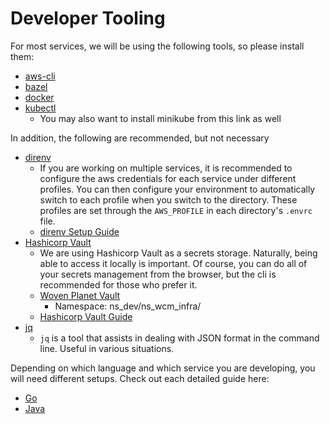 # Developer Tooling

For most services, we will be using the following tools, so please install them:
* [aws-cli](https://docs.aws.amazon.com/cli/latest/userguide/install-cliv2.html)
* [bazel](https://docs.bazel.build/versions/main/install.html)
* [docker](https://docs.docker.com/get-docker/)
* [kubectl](https://kubernetes.io/docs/tasks/tools/)
    * You may also want to install minikube from this link as well

In addition, the following are recommended, but not necessary

* [direnv](https://direnv.net/docs/installation.html)
    * If you are working on multiple services, it is recommended to configure the aws credentials for each service
      under different profiles. You can then configure your environment to automatically switch to each profile when
      you switch to the directory. These profiles are set through the `AWS_PROFILE` in each directory's `.envrc` file.
    * [direnv Setup Guide](./direnv.md)
* [Hashicorp Vault](https://learn.hashicorp.com/tutorials/vault/getting-started-install)
    * We are using Hashicorp Vault as a secrets storage. Naturally, being able to access it locally is important.
      Of course, you can do all of your secrets management from the browser, but the cli is recommended for those
      who prefer it.
    * [Woven Planet Vault](https://dev.vault.w3n.io:8200/ui/vault/auth?with=oidc)
        * Namespace: ns_dev/ns_wcm_infra/
    * [Hashicorp Vault Guide](https://github.tri-ad.tech/information-security/vault-tools/tree/main/guides)
* [jq](https://stedolan.github.io/jq/download/)
    * `jq` is a tool that assists in dealing with JSON format in the command line. Useful in various situations.
    
Depending on which language and which service you are developing, you will need different setups.
Check out each detailed guide here:

* [Go](/docs/development/go/README.md)
* [Java](/docs/java/README.md)
